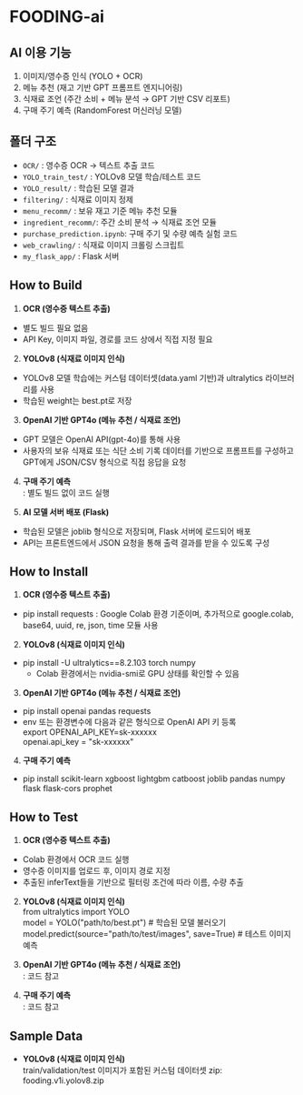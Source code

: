 # FOODING-ai

## AI 이용 기능
1. 이미지/영수증 인식 (YOLO + OCR)
2. 메뉴 추천 (재고 기반 GPT 프롬프트 엔지니어링)
3. 식재료 조언 (주간 소비 + 메뉴 분석 → GPT 기반 CSV 리포트)
4. 구매 주기 예측 (RandomForest 머신러닝 모델)

## 폴더 구조
- `OCR/`              : 영수증 OCR → 텍스트 추출 코드  
- `YOLO_train_test/`  : YOLOv8 모델 학습/테스트 코드  
- `YOLO_result/`      : 학습된 모델 결과 
- `filtering/`        : 식재료 이미지 정제  
- `menu_recomm/`      : 보유 재고 기준 메뉴 추천 모듈  
- `ingredient_recomm/`: 주간 소비 분석 → 식재료 조언 모듈  
- `purchase_prediction.ipynb`: 구매 주기 및 수량 예측 실험 코드
- `web_crawling/`     : 식재료 이미지 크롤링 스크립트  
- `my_flask_app/`     : Flask 서버  

## How to Build
1. **OCR (영수증 텍스트 추출)**
- 별도 빌드 필요 없음
- API Key, 이미지 파일, 경로를 코드 상에서 직접 지정 필요

2. **YOLOv8 (식재료 이미지 인식)**
- YOLOv8 모델 학습에는 커스텀 데이터셋(data.yaml 기반)과 ultralytics 라이브러리를 사용
- 학습된 weight는 best.pt로 저장

3. **OpenAI 기반 GPT4o (메뉴 추천 / 식재료 조언)**
- GPT 모델은 OpenAI API(gpt-4o)를 통해 사용
- 사용자의 보유 식재료 또는 식단 소비 기록 데이터를 기반으로 프롬프트를 구성하고 GPT에게 JSON/CSV 형식으로 직접 응답을 요청

4. **구매 주기 예측**
<br>: 별도 빌드 없이 코드 실행

5. **AI 모델 서버 배포 (Flask)**
- 학습된 모델은 joblib 형식으로 저장되며, Flask 서버에 로드되어 배포
- API는 프론트엔드에서 JSON 요청을 통해 출력 결과를 받을 수 있도록 구성

## How to Install
1. **OCR (영수증 텍스트 추출)**
- pip install requests
   : Google Colab 환경 기준이며, 추가적으로 google.colab, base64, uuid, re, json, time 모듈 사용

2. **YOLOv8 (식재료 이미지 인식)**
- pip install -U ultralytics==8.2.103 torch numpy
   + Colab 환경에서는 nvidia-smi로 GPU 상태를 확인할 수 있음

3. **OpenAI 기반 GPT4o (메뉴 추천 / 식재료 조언)**
- pip install openai pandas requests
- env 또는 환경변수에 다음과 같은 형식으로 OpenAI API 키 등록
  <br>export OPENAI_API_KEY=sk-xxxxxx
  <br>openai.api_key = "sk-xxxxxx"

4. **구매 주기 예측**
- pip install scikit-learn xgboost lightgbm catboost joblib pandas numpy flask flask-cors prophet

## How to Test
1. **OCR (영수증 텍스트 추출)**
- Colab 환경에서 OCR 코드 실행
- 영수증 이미지를 업로드 후, 이미지 경로 지정
- 추출된 inferText들을 기반으로 필터링 조건에 따라 이름, 수량 추출

2. **YOLOv8 (식재료 이미지 인식)**
  <br>from ultralytics import YOLO
  <br>model = YOLO("path/to/best.pt")  # 학습된 모델 불러오기
  <br>model.predict(source="path/to/test/images", save=True) # 테스트 이미지 예측

3. **OpenAI 기반 GPT4o (메뉴 추천 / 식재료 조언)**
<br>: 코드 참고

4. **구매 주기 예측**
<br>: 코드 참고

## Sample Data
- **YOLOv8 (식재료 이미지 인식)**
  <br>train/validation/test 이미지가 포함된 커스텀 데이터셋 zip: fooding.v1i.yolov8.zip
